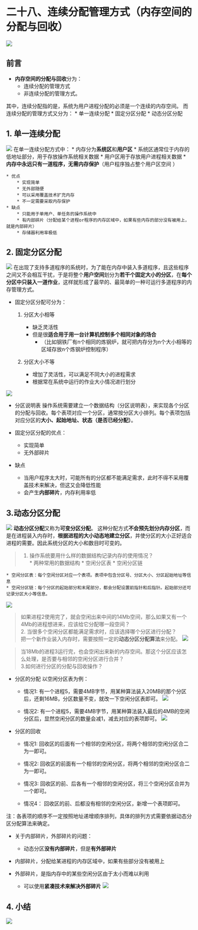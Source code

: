 # 二十八、连续分配管理方式（内存空间的分配与回收）

![](%E4%BA%8C%E5%8D%81%E5%85%AB%E3%80%81%E8%BF%9E%E7%BB%AD%E5%88%86%E9%85%8D%E7%AE%A1%E7%90%86%E6%96%B9%E5%BC%8F%EF%BC%88%E5%86%85%E5%AD%98%E7%A9%BA%E9%97%B4%E7%9A%84%E5%88%86%E9%85%8D%E4%B8%8E%E5%9B%9E%E6%94%B6%EF%BC%89/B6AC89A9-AF3C-4C79-B98A-3057A5A1F485.png)

## 前言
* **内存空间的分配与回收**分为：
	* 连续分配的管理方式
	* 非连续分配的管理方式。

其中，连续分配指的是，系统为用户进程分配的必须是一个连续的内存空间。
而连续分配的管理方式又分为：
	* 单一连续分配
	* 固定分区分配
	* 动态分区分配


## 1. 单一连续分配
![](%E4%BA%8C%E5%8D%81%E5%85%AB%E3%80%81%E8%BF%9E%E7%BB%AD%E5%88%86%E9%85%8D%E7%AE%A1%E7%90%86%E6%96%B9%E5%BC%8F%EF%BC%88%E5%86%85%E5%AD%98%E7%A9%BA%E9%97%B4%E7%9A%84%E5%88%86%E9%85%8D%E4%B8%8E%E5%9B%9E%E6%94%B6%EF%BC%89/%E6%88%AA%E5%B1%8F2021-07-05%2016.51.55.png)
在单一连续分配方式中：
	* 内存分为**系统区**和**用户区**
	* 系统区通常位于内存的低地址部分，用于存放操作系统相关数据
	* 用户区用于存放用户进程相关数据
	* **内存中永远只有一道程序，无需内存保护**（用户程序独占整个用户区空间 ）

	* 优点
		* 实现简单
		* 无外部随便
		* 可以采用覆盖技术扩充内存
		* 不一定需要采取内存保护
	* 缺点
		* 只能用于单用户、单任务的操作系统中
		* 有内部碎片（分配给某个进程or程序的内存区域中，如果有些内存的部分没有被用上，就是内部碎片）
		* 存储器利用率极低


## 2. 固定分区分配
![](%E4%BA%8C%E5%8D%81%E5%85%AB%E3%80%81%E8%BF%9E%E7%BB%AD%E5%88%86%E9%85%8D%E7%AE%A1%E7%90%86%E6%96%B9%E5%BC%8F%EF%BC%88%E5%86%85%E5%AD%98%E7%A9%BA%E9%97%B4%E7%9A%84%E5%88%86%E9%85%8D%E4%B8%8E%E5%9B%9E%E6%94%B6%EF%BC%89/%E6%88%AA%E5%B1%8F2021-07-05%2016.59.38.png)
在出现了支持多道程序的系统时，为了能在内存中装入多道程序，且这些程序之间又不会相互干扰，于是将整个**用户空间**划分为**若干个固定大小的分区**，在**每个分区中只装入一道作业**，这样就形成了最早的、最简单的一种可运行多道程序的内存管理方式。

* 固定分区分配可分为：
	1. 分区大小相等
		* 缺乏灵活性
		* 但是很**适合用于用一台计算机控制多个相同对象的场合**
			* （比如钢铁厂有n个相同的炼钢炉，就可把内存分为n个大小相等的区域存放n个炼钢炉控制程序）

	2. 分区大小不等
		* 增加了灵活性，可以满足不同大小的进程需求
		* 根据常在系统中运行的作业大小情况进行划分


![](%E4%BA%8C%E5%8D%81%E5%85%AB%E3%80%81%E8%BF%9E%E7%BB%AD%E5%88%86%E9%85%8D%E7%AE%A1%E7%90%86%E6%96%B9%E5%BC%8F%EF%BC%88%E5%86%85%E5%AD%98%E7%A9%BA%E9%97%B4%E7%9A%84%E5%88%86%E9%85%8D%E4%B8%8E%E5%9B%9E%E6%94%B6%EF%BC%89/%E6%88%AA%E5%B1%8F2021-07-05%2017.02.03.png)
* 分区说明表
	操作系统需要建立一个数据结构（分区说明表），来实现各个分区的分配与回收。每个表项对应一个分区，通常按分区大小排列。每个表项包括对应分区的**大小、起始地址、状态（是否已经分配）**。


* 固定分区分配的优点：
	* 实现简单
	* 无外部碎片

* 缺点
	* 当用户程序太大时，可能所有的分区都不能满足需求，此时不得不采用覆盖技术来解决，但这又会降低性能
	* 会产生**内部碎片**，内存利用率低


## 3.动态分区分配
![](%E4%BA%8C%E5%8D%81%E5%85%AB%E3%80%81%E8%BF%9E%E7%BB%AD%E5%88%86%E9%85%8D%E7%AE%A1%E7%90%86%E6%96%B9%E5%BC%8F%EF%BC%88%E5%86%85%E5%AD%98%E7%A9%BA%E9%97%B4%E7%9A%84%E5%88%86%E9%85%8D%E4%B8%8E%E5%9B%9E%E6%94%B6%EF%BC%89/%E6%88%AA%E5%B1%8F2021-07-05%2017.26.56.png)
**动态分区分配**又称为**可变分区分配**。
这种分配方式**不会预先划分内存分区**，而是在进程装入内存时，**根据进程的大小动态地建立分区**，并使分区的大小正好适合进程的需要。因此系统分区的大小和数目时可变的。


> 1. 操作系统要用什么样的数据结构记录内存的使用情况？  
	* 两种常用的数据结构
		* 空闲分区表
		* 空闲分区链

	* 空闲分区表：每个空闲分区对应一个表项。表项中包含分区号、分区大小、分区起始地址等信息
	* 空闲分区链：每个分区的起始部分和末尾部分，都会分配设置前指针和后指针。起始部分还可记录分区大小等信息。
![](%E4%BA%8C%E5%8D%81%E5%85%AB%E3%80%81%E8%BF%9E%E7%BB%AD%E5%88%86%E9%85%8D%E7%AE%A1%E7%90%86%E6%96%B9%E5%BC%8F%EF%BC%88%E5%86%85%E5%AD%98%E7%A9%BA%E9%97%B4%E7%9A%84%E5%88%86%E9%85%8D%E4%B8%8E%E5%9B%9E%E6%94%B6%EF%BC%89/%E6%88%AA%E5%B1%8F2021-07-05%2017.33.11.png)


> 如果进程2使用完了，就会空闲出来中间的14Mb空间，那么如果又有一个4Mb的进程想进来，应该给它分配哪一段空间？  
> 2. 当很多个空闲分区都能满足需求时，应该选择哪个分区进行分配？  
	把一个新作业装入内存时，需要按照一定的**动态分区分配算法**来分配。
![](%E4%BA%8C%E5%8D%81%E5%85%AB%E3%80%81%E8%BF%9E%E7%BB%AD%E5%88%86%E9%85%8D%E7%AE%A1%E7%90%86%E6%96%B9%E5%BC%8F%EF%BC%88%E5%86%85%E5%AD%98%E7%A9%BA%E9%97%B4%E7%9A%84%E5%88%86%E9%85%8D%E4%B8%8E%E5%9B%9E%E6%94%B6%EF%BC%89/%E6%88%AA%E5%B1%8F2021-07-05%2017.34.34.png)


> 当18Mb的进程3运行完，也会空闲出来新的内存空间。那这个分区应该怎么处理，是否要与相邻的空闲分区进行合并？  
> 3.如何进行分区的分配与回收操作？  

* 分区的分配
	以空闲分区表为例：
	* 情况1:
		有一个进程5，需要4MB字节，用某种算法装入20MB的那个分区后，还剩16MB，分区数量不变，就改一下空闲分区表即可。
![](%E4%BA%8C%E5%8D%81%E5%85%AB%E3%80%81%E8%BF%9E%E7%BB%AD%E5%88%86%E9%85%8D%E7%AE%A1%E7%90%86%E6%96%B9%E5%BC%8F%EF%BC%88%E5%86%85%E5%AD%98%E7%A9%BA%E9%97%B4%E7%9A%84%E5%88%86%E9%85%8D%E4%B8%8E%E5%9B%9E%E6%94%B6%EF%BC%89/%E6%88%AA%E5%B1%8F2021-07-05%2017.35.15.png)

	* 情况2:
	有一个进程5，需要4MB字节，用某种算法装入最后的4MB的空闲分区后，显然空闲分区的数量会减1，减去对应的表项即可。
![](%E4%BA%8C%E5%8D%81%E5%85%AB%E3%80%81%E8%BF%9E%E7%BB%AD%E5%88%86%E9%85%8D%E7%AE%A1%E7%90%86%E6%96%B9%E5%BC%8F%EF%BC%88%E5%86%85%E5%AD%98%E7%A9%BA%E9%97%B4%E7%9A%84%E5%88%86%E9%85%8D%E4%B8%8E%E5%9B%9E%E6%94%B6%EF%BC%89/%E6%88%AA%E5%B1%8F2021-07-05%2017.38.21.png)


* 分区的回收
	
	* 情况1:
		回收区的后面有一个相邻的空闲分区，将两个相邻的空闲分区合二为一即可。

	* 情况2:
		回收区的前面有一个相邻的空闲分区，将两个相邻的空闲分区合二为一即可。

	* 情况3:
		回收区的前、后各有一个相邻的空闲分区，将三个空闲分区合并为一个即可。
	
	* 情况4：
		回收区的前、后都没有相邻的空闲分区，新增一个表项即可。

注：各表项的顺序不一定按照地址递增顺序排列，具体的排列方式需要依据动态分区分配算法来确定。


* 关于内部碎片，外部碎片的问题：
	* 动态分区**没有内部碎片**，但是**有外部碎片**

* 内部碎片，分配给某进程的内存区域中，如果有些部分没有被用上
* 外部碎片，是指内存中的某些空闲分区由于太小而难以利用
	* 可以使用**紧凑技术来解决外部碎片**
![](%E4%BA%8C%E5%8D%81%E5%85%AB%E3%80%81%E8%BF%9E%E7%BB%AD%E5%88%86%E9%85%8D%E7%AE%A1%E7%90%86%E6%96%B9%E5%BC%8F%EF%BC%88%E5%86%85%E5%AD%98%E7%A9%BA%E9%97%B4%E7%9A%84%E5%88%86%E9%85%8D%E4%B8%8E%E5%9B%9E%E6%94%B6%EF%BC%89/D9715C9C-7420-4ADA-8AD4-9E8FCB01087F.png)

## 4. 小结
![](%E4%BA%8C%E5%8D%81%E5%85%AB%E3%80%81%E8%BF%9E%E7%BB%AD%E5%88%86%E9%85%8D%E7%AE%A1%E7%90%86%E6%96%B9%E5%BC%8F%EF%BC%88%E5%86%85%E5%AD%98%E7%A9%BA%E9%97%B4%E7%9A%84%E5%88%86%E9%85%8D%E4%B8%8E%E5%9B%9E%E6%94%B6%EF%BC%89/AE5A3225-A268-48BF-8BDA-7B6AF8E41DFC.png)

